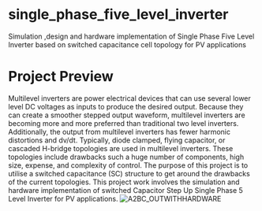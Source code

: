 # single_phase_five_level_inverter
Simulation ,design and hardware implementation of Single Phase Five Level Inverter based on switched capacitance cell topology for PV applications

# Project Preview
Multilevel inverters are power electrical devices that can use several lower level DC voltages as inputs to
produce the desired output. Because they can create a smoother stepped output waveform, multilevel
inverters are becoming more and more preferred than traditional two level inverters. Additionally, the
output from multilevel inverters has fewer harmonic distortions and dv/dt. Typically, diode clamped,
flying capacitor, or cascaded H-bridge topologies are used in multilevel inverters. These topologies include
drawbacks such a huge number of components, high size, expense, and complexity of control. The purpose
of this project is to utilise a switched capacitance (SC) structure to get around the drawbacks of the
current topologies. This project work involves the simulation and hardware implementation of switched
Capacitor Step Up Single Phase 5 Level Inverter for PV applications.
![A2BC_OUTWITHHARDWARE](https://github.com/nerddog07/single_phase_five_level_inverter/assets/81560033/dec09435-f7f7-4ec2-8816-d4cfc0c3b4cb)

